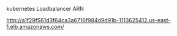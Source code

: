 kubernetes Loadbalancer ARN

http://a1f29f561d3f64ca3a6716f984d9d91b-1113625412.us-east-1.elb.amazonaws.com/
